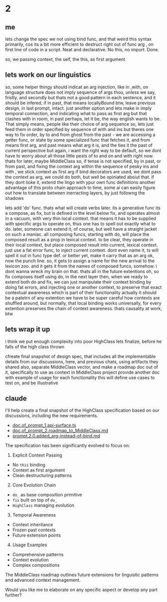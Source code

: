 # 2
## me
lets change the spec
we not using bind func, and that weird this syntax
primarily, cos its a bit more efficient to destruct right out of func arg
, on first line of code in a script. Neat and declarative. 
No this, no import. Done.

so, we passing context, the self, the this, as first argument

## lets work on our linguistics
so, some helper thingy should indicat an arg injection, like in ,with, on
language structure does not imply sequence of args thou, unless we say, fristly, and secondly
but thats not a good pattern in each sentence, and it should be infered, if in past, that means locallyBound
btw, leave previous design, in last prompt, intact.
just another option
and lets make in imply temporal connection, and indicating what to pass as first arg
but that clashes with in room, in past
perhaps, let it be, the way english wants to be. 
That simply means, people like their choice of arg sequence
so, lets just feed them in order specified by sequence of with and ins
but theres one way to fix order, by to and from
ghost from  the past - we are accessing a getter func, or state by some specialized func that fetches it, and 
from means first arg, and past means what arg it is, and the ties it the past of current perspective
but again, i want the right way to be default, so we dont have to worry about all those little pests of to and on and 
with right now. thats for later, maybe MiddleClass
so, if tense is not specified, by in past, or from past, and fixing the context arg within the sequence of pesky ins and with ,
we stick context as first arg
if bind decorators are used, we dont pass the context as arg, we could do both, but well be opiniated aboiut that.
if they dont lioke it, extend the lingo with ypur own func definitions
another advantage of this proto chain approach to time, some ai can easily figure out how to translate between 
inerracting layers, by just followng the shadows

lets add 'do' func. thats what will create verbs later. its a generative func
its a compose, as fix, but is defined in the level below fix, and operates almost in a vacuum, with very 
thin local context. that means it has to be supplied with specific args to operate on, thus one has 
to spell out exactly what to do. later, someone can extend it, of course, but well have a straight 
jacket on such a maniac.
all composing funcs, starting with do, will place the composed result as a prop in lexical context.
to be clear, they operate in their local context, but place composed result into current, lexical context.
just use a fat error func, to inject current context. dont even name it, ts will spell it out in func 
type def.
or better yet, make it carry that as an arg
ok, now the punch line. so, it gets to assign a name for the new arrival to the lexicon zoo.
and it gets it from the names of composed funcs, somehow.
i dont wanna wreck my brain on that. thats all in the future extentions
oh, so fix composes itself using do, in the next layer
then, when we ready to extend both do and fix, we can just manipulate their context binding by doing fat errors, 
and injecting one or another context, to preserve that exact contextual awareness which is part of their functionality
actually it should be a patetrn of any extention
we have to be super careful how contexts are shuffled around, but normally, that local binding works universally, 
for every extention preserves the chain of context awareness.
thats causality at work, btw


## lets wrap it up
i think we put enough complexity into poor HighClass
lets finalize, before he falls of the high class thrown

cfreate final snapshot of design spec, that includes all the implementable details from our discussions, here, 
and previous chats, using artifacts they shared
also, separate MiddleClass vector, and make a roadmap doc out of it, specifically to use as context in MiddleClass project
provide another doc with example of usage for each functionality
this will define use cases to test on, and be illustrative

## claude
I'll help create a final snapshot of the HighClass specification based on our discussions, including the new requirements.

- [doc.of_prompt_1.api-surface.ts](doc.of_prompt_1.api-surface.ts)
- [doc.of_prompt_2.roadmap_to_MiddleClass.md](doc.of_prompt_2.roadmap_to_MiddleClass.md)
- [prompt.2.0.added_arg-instead-of-bind.md](prompt.2.0.added_arg-instead-of-bind.md)

The specification has been significantly evolved to focus on:

1. Explicit Context Passing
- No `this` binding
- Context as first argument
- Clean destructuring patterns

2. Core Evolution Chain
- `do_` as base composition primitive
- `fix` built on top of `do_`
- `HighClass` managing evolution

3. Temporal Awareness
- Context inheritance
- Frozen past contexts
- Future extension points

4. Usage Examples
- Comprehensive patterns
- Context evolution
- Complex compositions

The MiddleClass roadmap outlines future extensions for linguistic patterns and advanced context management.

Would you like me to elaborate on any specific aspect or develop any part further?